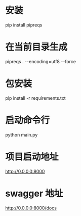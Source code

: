 # 安装
pip install pipreqs
# 在当前目录生成
pipreqs . --encoding=utf8 --force
# 包安装
pip install -r requirements.txt
# 启动命令行
python main.py
# 项目启动地址
http://0.0.0.0:8000
# swagger 地址
http://0.0.0.0:8000/docs